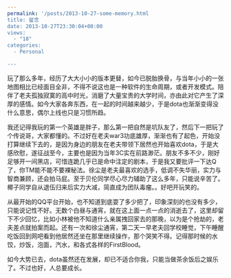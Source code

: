 ```yaml
---
permalink: '/posts/2013-10-27-some-memory.html
title: 留念
date: 2013-10-27T23:30:04+00:00
views:
  - "18"
categories:
  - Personal

---
```




玩了那么多年，经历了大大小小的版本更替，如今已脱胎换骨，与当年小小的一张地图相比已经面目全非，不得不说这也是一种软件的生命周期，或者开发模式。陪伴了老夫孤独寂寞的高中时光，消磨了大量宝贵的大学时间，亦由此对它产生了深厚的感情。如今大家各奔东西，在一起的时间越来越少，于是dota也渐渐变得没什么意思，偶尔上线也只是习惯所趋。

我还记得我玩的第一个英雄是胖子，那么第一把自然是坑队友了，然后下一把玩了个传说哥，大家都懂的。不过好在老夫war3功底雄厚，渐渐也有了起色，开始没打算继续下去的，是因为身边的朋友在老夫带领下居然也开始喜欢dota，于是大感欣慰，遂征战至今，主要也是因为当年3C实在前路渺茫。朋友不多不少，刚好足够开一间黑店，可惜连跪几乎已是命中注定的剧本，于是我又要批评一下达Q了，你TM能不能不要裸秘法。徐尘是老夫最喜欢的选手，低调不失华丽，实力与智商兼顾，还会拍马屁。至于贝伦同学尽心尽力辅助了这么多年，只能说辛苦了。椰子同学自从退伍归来后实力大减，简直成为团队毒瘤。。好吧开玩笑的。

从最开始的QQ平台开始，也不知道到底耍了多少把了，印象深刻的也没有多少，只能说记性不好。无数个白昼与通宵，就在这上面一点一点的消逝去了，这里却留下不少回忆，比如小林被他不知道什么亲属拽回家去的那晚，以为是个抢劫的，老夫差点就拍案而起。还有一次和徐尘通宵，第二天一早老夫回学校睡觉，下午睡醒吃饭回到网吧看到他居然还坐在那里继续操作，那个哭笑不得。记得那时候的水饺，炒饭，泡面，汽水，和各式各样的FirstBlood。

如今大势已去，dota虽然还在发展，却已不适合你我，只能当做茶余饭后之娱乐了。不过也好，人总要成长。
